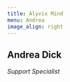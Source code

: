 ```yaml
---
title: Alyvix Mind
menu: Andrea
image_align: right
---
```


## **Andrea** Dick
*Support Specialist*

<a href="https://it.linkedin.com/in/andrea-dick-6a15639b" target="_blank"><i class="fa fa-linkedin-square fa-3x"></i></a>
